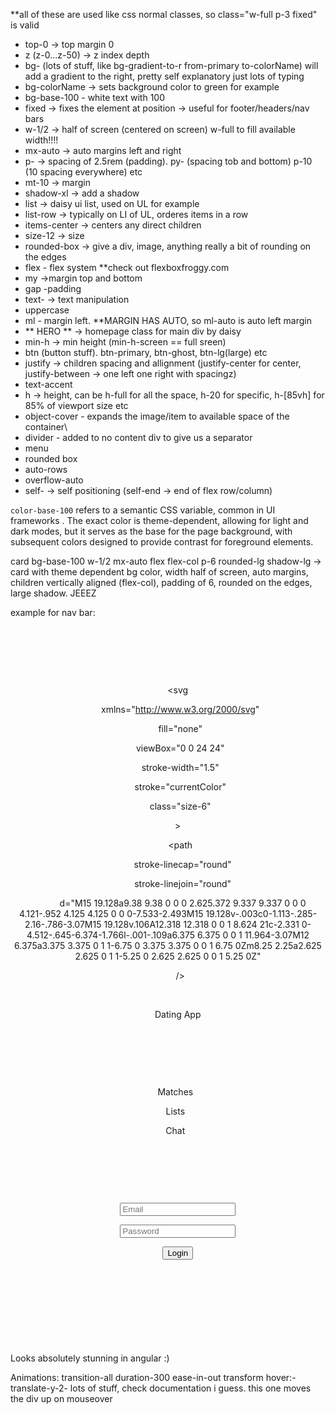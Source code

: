 **all of these are used like css normal classes, so class="w-full p-3 fixed" is valid

- top-0 -> top margin 0
- z (z-0...z-50) -> z index depth
- bg- (lots of stuff, like bg-gradient-to-r from-primary to-colorName) will add a gradient to the right, pretty self explanatory just lots of typing
- bg-colorName -> sets background color to green for example
- bg-base-100 - white text with 100 
- fixed -> fixes the element at position -> useful for footer/headers/nav bars
- w-1/2 -> half of screen (centered on screen) w-full to fill available width!!!!
- mx-auto -> auto margins left and right
- p- -> spacing of 2.5rem (padding). py- (spacing tob and bottom) p-10 (10 spacing everywhere) etc
- mt-10 -> margin
- shadow-xl -> add a shadow
- list -> daisy ui list, used on UL for example
- list-row -> typically on LI of UL, orderes items in a row
- items-center -> centers any direct children
- size-12 -> size
- rounded-box -> give a div, image, anything really a bit of rounding on the edges
- flex - flex system **check out flexboxfroggy.com
- my ->margin top and bottom
- gap -padding
- text- -> text manipulation
- uppercase
- ml - margin left. **MARGIN HAS AUTO, so ml-auto is auto left margin
- ** HERO ** -> homepage class for main div by daisy
- min-h -> min height (min-h-screen == full sreen)
- btn (button stuff). btn-primary, btn-ghost, btn-lg(large) etc
- justify -> children spacing and allignment (justify-center for center, justify-between -> one left one right with spacingz)
- text-accent
- h -> height, can be h-full for all the space, h-20 for specific, h-[85vh] for 85% of viewport size etc
- object-cover - expands the image/item to available space of the container\
- divider - added to no content div to give us a separator
- menu
- rounded box
- auto-rows
- overflow-auto
- self- -> self positioning (self-end -> end of flex row/column)

`color-base-100` refers to a semantic CSS variable, common in UI frameworks . The exact color is theme-dependent, allowing for light and dark modes, but it serves as the base for the page background, with subsequent colors designed to provide contrast for foreground elements.

card bg-base-100 w-1/2 mx-auto flex flex-col p-6 rounded-lg shadow-lg -> card with theme dependent bg color, width half of screen, auto margins, children vertically aligned (flex-col), padding of 6, rounded on the edges, large shadow. JEEEZ

example for nav bar: 
<header class="p-3 w-full fixed top-0 z-50 bg-gradient-to-r from-primary to-black">

  <div class="flex align-middle items-center px-10 mx-auto gap-6">

    <a class="max-h-16 text-white border-r-white border-r-2 pr-6">

      <div class="flex flex-row align-middle items-center gap-2">

        <svg

          xmlns="http://www.w3.org/2000/svg"

          fill="none"

          viewBox="0 0 24 24"

          stroke-width="1.5"

          stroke="currentColor"

          class="size-6"

        >

          <path

            stroke-linecap="round"

            stroke-linejoin="round"

            d="M15 19.128a9.38 9.38 0 0 0 2.625.372 9.337 9.337 0 0 0 4.121-.952 4.125 4.125 0 0 0-7.533-2.493M15 19.128v-.003c0-1.113-.285-2.16-.786-3.07M15 19.128v.106A12.318 12.318 0 0 1 8.624 21c-2.331 0-4.512-.645-6.374-1.766l-.001-.109a6.375 6.375 0 0 1 11.964-3.07M12 6.375a3.375 3.375 0 1 1-6.75 0 3.375 3.375 0 0 1 6.75 0Zm8.25 2.25a2.625 2.625 0 1 1-5.25 0 2.625 2.625 0 0 1 5.25 0Z"

          />

        </svg>

        Dating App

      </div>

    </a>

    <nav class="flex gap-3 my-2 uppercase text-lg text-white">

      <a>Matches</a>

      <a>Lists</a>

      <a>Chat</a>

    </nav>

    <div class="flex align-middle ml-auto gap-3">

      <form class="flex items-center gap-3">

        <input type="text" class="input" placeholder="Email" />

        <input type="password" class="input" placeholder="Password" />

        <button class="btn btn-primary" type="submit">Login</button>

      </form>

    </div>

  </div>

</header>

Looks absolutely stunning in angular :)

Animations:
transition-all duration-300 ease-in-out transform hover:-translate-y-2- lots of stuff, check documentation i guess. this one moves the div up on mouseover